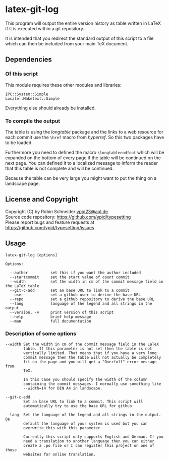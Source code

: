 # latex-git-log
This program will output the entire version history as table written in LaTeX
if it is executed within a git repository.

It is intended that you redirect the standard output of this script to a file
which can then be included from your main TeX document.

## Dependencies
### Of this script
This module requires these other modules and libraries:

    IPC::System::Simple
    Locale::Maketext::Simple

Everything else should already be installed.

### To compile the output
The table is using the *longtable* package and the links to a web resource for
each commit use the `\href` macro from *hyperref*. So this two packages have to be
loaded.

Furthermore you need to defined the macro `\longtableendfoot` which will be
expanded on the bottom of every page if the table will be continued on the next
page. You can defined it to a localized message to inform the reader that this
table is not complete and will be continued.

Because the table can be very large you might want to put the thing on a
landscape page.

## License and Copyright
Copyright (C) by Robin Schneider <ypid23@aol.de> <br />
Source code repository: https://github.com/ypid/typesetting <br />
Please report bugs and feature requests at https://github.com/ypid/typesetting/issues <br />

## Usage

    latex-git-log [options]

    Options:

      --author          set this if you want the author included
      --startcommit     set the start value of count commit
      --width           set the width in cm of the commit message field in the LaTeX table
      --git-c-add       set an base URL to link to a commit
      --user            set a github user to derive the base URL
      --repo            set a github repository to derive the base URL
      --lang            language of the legend and all strings in the output
      --version, -v     print version of this script
      --help            brief help message
      --man             full documentation

### Description of some options

    --width Set the width in cm of the commit message field in the LaTeX
            table. If this parameter is not set then the table is not
            vertically limited. That means that if you have a very long
            commit message then the table will not actually be completely
            fit on the page and you will get a "Overfull" error message from
            TeX.

            In this case you should specify the width of the column
            containing the commit messages. I normally use something like
            --width=14 for DIN A4 in landscape.

    --git-c-add
            Set an base URL to link to a commit. This script will
            automatically try to use the base URL for github.

    --lang  Set the language of the legend and all strings in the output. Be
            default the language of your system is used but you can
            overwrite this with this parameter.

            Currently this script only supports English and German. If you
            need a translation to another language then you can either
            create a .po file or I can register this project on one of those
            websites for online translation.
